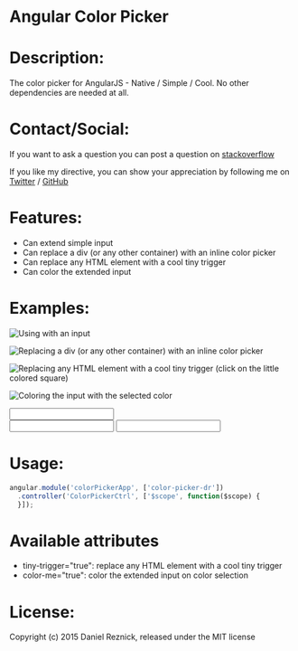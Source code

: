 Angular Color Picker
=====
 
Description:
=====

The color picker for AngularJS - Native / Simple / Cool. No other dependencies are needed at all.


Contact/Social:
=====
If you want to ask a question you can post a question on [stackoverflow](www.stackoverflow.com)

If you like my directive, you can show your appreciation by following me on [Twitter](https://twitter.com/danielreznick) / [GitHub](https://github.com/vedmack)


Features:
=====

- Can extend simple input
- Can replace a div (or any other container) with an inline color picker
- Can replace any HTML element with a cool tiny trigger
- Can color the extended input

Examples:
=====

![Using with an input](../gh-pages/1.png "Using with an input")

![Replacing a div (or any other container) with an inline color picker](../gh-pages/2.png "Replacing a div (or any other container) with an inline color picker")

![Replacing any HTML element with a cool tiny trigger (click on the little colored square)](../gh-pages/3.png "Replacing any HTML element with a cool tiny trigger (click on the little colored square)")

![Coloring the input with the selected color](../gh-pages/4.png "Coloring the input with the selected color")


<input color-picker ng-model="colorValueInput">

<div color-picker ng-model="colorValueInline"></div>

<input color-picker tiny-trigger="true" ng-model="colorValueTinyTrigger">

<input color-picker color-me="true" ng-model="colorValueInputColor">


Usage:
=====

```javascript
angular.module('colorPickerApp', ['color-picker-dr'])
  .controller('ColorPickerCtrl', ['$scope', function($scope) {
  }]);
```



Available attributes
=====

* tiny-trigger="true": replace any HTML element with a cool tiny trigger
* color-me="true": color the extended input on color selection


License:
=====

Copyright (c) 2015 Daniel Reznick, released under the MIT license
